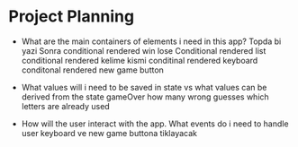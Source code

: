 # Project Planning

- What are the main containers of elements i need in this app?
Topda bi yazi
Sonra conditional rendered win lose
Conditional rendered list
conditional rendered kelime kismi
conditinal rendered keyboard
conditonal rendered new game button

- What values will i need to be saved in state vs what values can be derived from the state
gameOver
how many wrong guesses
which letters are already used


- How will the user interact with the app. What events do i need to handle
user keyboard ve new game buttona tiklayacak